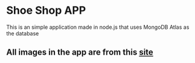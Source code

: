 # Shoe Shop APP
This is an simple application made in node.js that uses MongoDB Atlas as the database 

## All images in the app are from this <a href="https://solecollector.com/sd/sole-search-sneaker-database/">site</a>